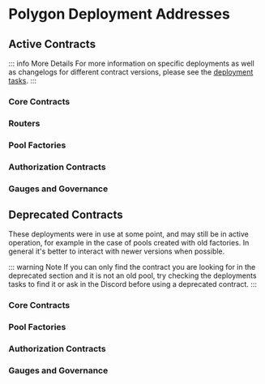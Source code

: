 # Polygon Deployment Addresses

## Active Contracts

::: info More Details
For more information on specific deployments as well as changelogs for different contract versions, please see the [deployment tasks](https://github.com/balancer/balancer-deployments/tree/master/v3/tasks).
:::

### Core Contracts

<DeploymentAddresses chain="polygon" :active="true" group="core" />

### Routers

<DeploymentAddresses chain="polygon" :active="true" group="routers" />

### Pool Factories

<DeploymentAddresses chain="polygon" :active="true" group="poolfactory" />

### Authorization Contracts

<DeploymentAddresses chain="polygon" :active="true" group="authorizations" />

### Gauges and Governance

<DeploymentAddresses chain="polygon" :active="true" group="gaugesgovernance" />

## Deprecated Contracts

These deployments were in use at some point, and may still be in active operation, for example in the case of pools created with old factories. In general it's better to interact with newer versions when possible.

::: warning Note
If you can only find the contract you are looking for in the deprecated section and it is not an old pool, try checking the deployments tasks to find it or ask in the Discord before using a deprecated contract.
:::

### Core Contracts

<DeploymentAddresses chain="polygon" :active="false" group="core" />

### Pool Factories

<DeploymentAddresses chain="polygon" :active="false" group="poolfactory" />

### Authorization Contracts

<DeploymentAddresses chain="polygon" :active="false" group="authorizations" />

### Gauges and Governance

<DeploymentAddresses chain="polygon" :active="false" group="gaugesgovernance" />
